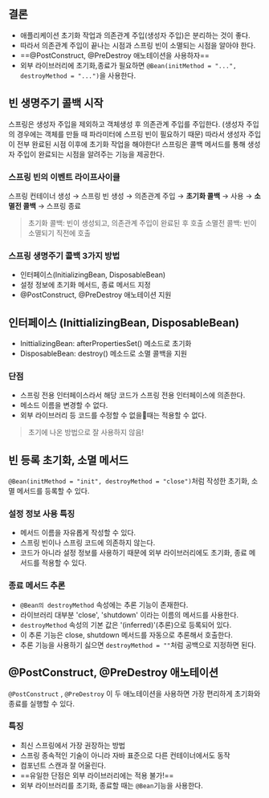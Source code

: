 ## 결론
- 애플리케이션 초기화 작업과 의존관계 주입(생성자 주입)은 분리하는 것이 좋다.
- 따라서 의존관계 주입이 끝나는 시점과 스프링 빈이 소멸되는 시점을 알아야 한다.
- ==@PostConstruct, @PreDestroy 애노테이션을 사용하자==
- 외부 라이브러리에 초기화,종료가 필요하면 `@Bean(initMethod = "...", destroyMethod = "...")`을 사용한다.

## 빈 생명주기 콜백 시작
스프링은 생성자 주입을 제외하고 객체생성 후 의존관계 주입를 주입한다.
(생성자 주입의 경우에는 객체를 만들 때 파라미터에 스프링 빈이 필요하기 때문)
따라서 생성자 주입이 전부 완료된 시점 이후에 초기화 작업을 해야한다!
스프링은 콜백 메서드를 통해 생성자 주입이 완료되는 시점을 알려주는 기능을 제공한다.

### 스프링 빈의 이벤트 라이프사이클
스프링 컨테이너 생성 → 스프링 빈 생성 → 의존관계 주입 → **초기화 콜백** → 사용 → **소멸전 콜백** → 스프링 종료
> 초기화 콜백: 빈이 생성되고, 의존관계 주입이 완료된 후 호출
> 소멸전 콜백: 빈이 소멸되기 직전에 호출

### 스프링 생명주기 콜백 3가지 방법
- 인터페이스(InitializingBean, DisposableBean)
- 설정 정보에 초기화 메서드, 종료 메서드 지정
- @PostConstruct, @PreDestroy 애노테이션 지원

## 인터페이스 (InittializingBean, DisposableBean)
- InittializingBean: afterPropertiesSet() 메소드로 초기화
- DisposableBean: destroy() 메소드로 소멸 콜백을 지원

### 단점
- 스프링 전용 인터페이스라서 해당 코드가 스프링 전용 인터페이스에 의존한다.
- 메소드 이름을 변경할 수 없다.
- 외부 라이브러리 등 코드를 수정할 수 없을때는 적용할 수 없다.
> 초기에 나온 방법으로 잘 사용하지 않음!

## 빈 등록 초기화, 소멸 메서드
`@Bean(initMethod = "init", destroyMethod = "close")`처럼 작성한 초기화, 소멸 메서드를 등록할 수 있다.
### 설정 정보 사용 특징
- 메서드 이름을 자유롭게 작성할 수 있다.
- 스프링 빈이나 스프링 코드에 의존하지 않는다.
- 코드가 아니라 설정 정보를 사용하기 때문에 외부 라이브러리에도 초기화, 종료 메서드를 적용할 수 있다.
### 종료 메서드 추론
- `@Bean의 destroyMethod` 속성에는 추론 기능이 존재한다.
- 라이브러리 대부분 'close', 'shutdown' 이라는 이름의 메서드를 사용한다.
- `destroyMethod` 속성의 기본 값은 '(inferred)'(추론)으로 등록되어 있다.
- 이 추론 기능은 close, shutdown 메서드를 자동으로 추론해서 호출한다.
- 추론 기능을 사용하기 싫으면 `destroyMethod = ""`처럼 공백으로 지정하면 된다.

## @PostConstruct, @PreDestroy 애노테이션
`@PostConstruct` , `@PreDestroy` 이 두 애노테이션을 사용하면 가장 편리하게 초기화와 종료를 실행할 수 있다.

### 특징
- 최신 스프링에서 가장 권장하는 방법
- 스프링 종속적인 기술이 아니라 자바 표준으로 다른 컨테이너에서도 동작
- 컴포넌트 스캔과 잘 어울린다.
- ==유일한 단점은 외부 라이브러리에는 적용 불가!==
- 외부 라이브러리를 초기화, 종료할 때는 `@Bean`기능을 사용한다.
